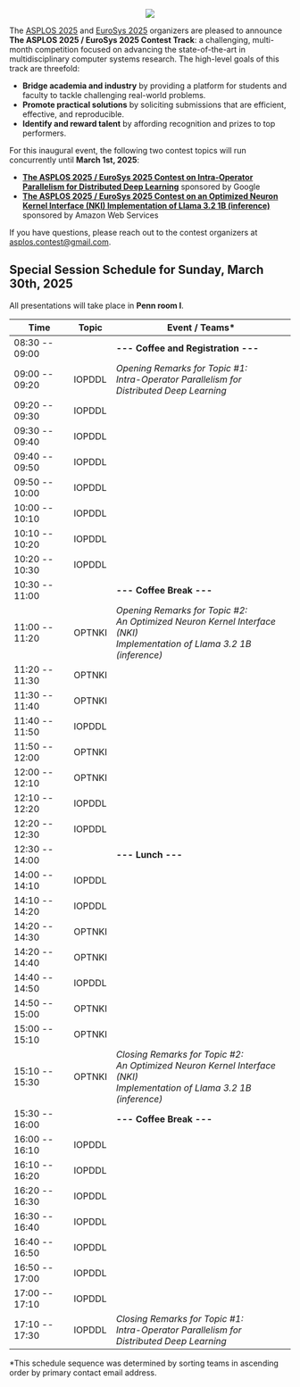 <p align="center">
<img src="images/asplos-2025-contest-logo.png">
</p>

The [ASPLOS 2025](https://www.asplos-conference.org/asplos2025/) and [EuroSys 2025](https://2025.eurosys.org/) organizers are pleased to announce **The ASPLOS 2025 / EuroSys 2025 Contest Track**:
a challenging, multi-month competition focused on advancing the state-of-the-art in multidisciplinary computer systems research.
The high-level goals of this track are threefold:

 * **Bridge academia and industry** by providing a platform for students and faculty to tackle challenging real-world problems.
 * **Promote practical solutions** by soliciting submissions that are efficient, effective, and reproducible.
 * **Identify and reward talent** by affording recognition and prizes to top performers.

For this inaugural event, the following two contest topics will run concurrently until **March 1st, 2025**:

 * **[The ASPLOS 2025 / EuroSys 2025 Contest on Intra-Operator Parallelism for Distributed Deep Learning](https://github.com/asplos-contest/2025/blob/main/IOPDDL.md)** sponsored by Google
 * **[The ASPLOS 2025 / EuroSys 2025 Contest on an Optimized Neuron Kernel Interface (NKI) Implementation of Llama 3.2 1B (inference)](https://github.com/asplos-contest/2025/blob/main/OPTNKI.md)** sponsored by Amazon Web Services

If you have questions, please reach out to the contest organizers at [asplos.contest@gmail.com](mailto:asplos.contest@gmail.com).

## Special Session Schedule for Sunday, March 30th, 2025

All presentations will take place in **Penn room I**.  

<div align="center">

|           Time |  Topic | Event / Teams*
| ---------------|--------|--------------------------------------
| 08:30 -- 09:00 |        | **--- Coffee and Registration ---**
| 09:00 -- 09:20 | IOPDDL | *Opening Remarks for Topic #1:<br>Intra-Operator Parallelism for Distributed Deep Learning*
| 09:20 -- 09:30 | IOPDDL | 
| 09:30 -- 09:40 | IOPDDL | 
| 09:40 -- 09:50 | IOPDDL | 
| 09:50 -- 10:00 | IOPDDL | 
| 10:00 -- 10:10 | IOPDDL | 
| 10:10 -- 10:20 | IOPDDL | 
| 10:20 -- 10:30 | IOPDDL | 
| 10:30 -- 11:00 |        | **--- Coffee Break ---**
| 11:00 -- 11:20 | OPTNKI | *Opening Remarks for Topic #2:<br>An Optimized Neuron Kernel Interface (NKI)<br>Implementation of Llama 3.2 1B (inference)*
| 11:20 -- 11:30 | OPTNKI | 
| 11:30 -- 11:40 | OPTNKI | 
| 11:40 -- 11:50 | IOPDDL | 
| 11:50 -- 12:00 | OPTNKI | 
| 12:00 -- 12:10 | OPTNKI | 
| 12:10 -- 12:20 | IOPDDL | 
| 12:20 -- 12:30 | IOPDDL | 
| 12:30 -- 14:00 |        | **--- Lunch ---**
| 14:00 -- 14:10 | IOPDDL | 
| 14:10 -- 14:20 | IOPDDL | 
| 14:20 -- 14:30 | OPTNKI | 
| 14:20 -- 14:40 | OPTNKI | 
| 14:40 -- 14:50 | IOPDDL | 
| 14:50 -- 15:00 | OPTNKI | 
| 15:00 -- 15:10 | OPTNKI | 
| 15:10 -- 15:30 | OPTNKI | *Closing Remarks for Topic #2:<br>An Optimized Neuron Kernel Interface (NKI)<br>Implementation of Llama 3.2 1B (inference)*
| 15:30 -- 16:00 |        | **--- Coffee Break ---**
| 16:00 -- 16:10 | IOPDDL | 
| 16:10 -- 16:20 | IOPDDL | 
| 16:20 -- 16:30 | IOPDDL | 
| 16:30 -- 16:40 | IOPDDL | 
| 16:40 -- 16:50 | IOPDDL | 
| 16:50 -- 17:00 | IOPDDL | 
| 17:00 -- 17:10 | IOPDDL | 
| 17:10 -- 17:30 | IOPDDL | *Closing Remarks for Topic #1:<br>Intra-Operator Parallelism for Distributed Deep Learning*

</div>

*This schedule sequence was determined by sorting teams in ascending order by primary contact email address.
